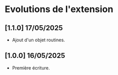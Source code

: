 # Evolutions de l'extension

## [1.1.0] 17/05/2025

- Ajout d'un objet routines.

## [1.0.0] 16/05/2025

- Première écriture.
